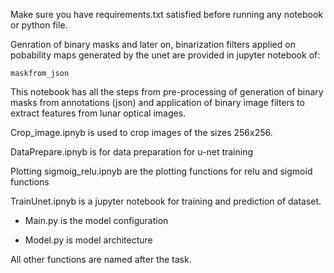 

Make sure you have requirements.txt satisfied before running any notebook or python file.

Genration of binary masks and later on, binarization filters applied on pobability maps generated by the unet are provided in jupyter notebook of:

```
maskfrom_json
```
This notebook has all the steps from pre-processing of generation of binary masks from annotations (json) and application of binary image filters to extract features from lunar optical images. 

Crop_image.ipnyb is used to crop images of the sizes 256x256.

DataPrepare.ipnyb is for data preparation for u-net training

Plotting sigmoig_relu.ipnyb are the plotting functions for relu and sigmoid functions

TrainUnet.ipnyb is a jupyter notebook for training and prediction of dataset.

- Main.py is the model configuration

- Model.py is model architecture

 All other functions are named after the task.  


